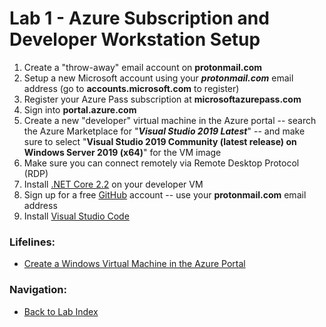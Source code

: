 # Lab 1 - Azure Subscription and Developer Workstation Setup

1. Create a "throw-away" email account on **protonmail.com**
2. Setup a new Microsoft account using your ***protonmail.com*** email address (go to **accounts.microsoft.com** to register)
3. Register your Azure Pass subscription at **microsoftazurepass.com**
4. Sign into **portal.azure.com**
5. Create a new "developer" virtual machine in the Azure portal -- search the Azure Marketplace for "***Visual Studio 2019 Latest***" -- and make sure to select "**Visual Studio 2019 Community (latest release) on Windows Server 2019 (x64)**" for the VM image
6. Make sure you can connect remotely via Remote Desktop Protocol (RDP)
7. Install [.NET Core 2.2](https://dotnet.microsoft.com/download/thank-you/dotnet-sdk-2.2.402-windows-x64-installer) on your developer VM
8. Sign up for a free [GitHub](https://github.com) account -- use your **protonmail.com** email address
9. Install [Visual Studio Code](https://code.visualstudio.com/)

### Lifelines:

* [Create a Windows Virtual Machine in the Azure Portal](https://docs.microsoft.com/en-us/azure/virtual-machines/windows/quick-create-portal)

### Navigation:

* [Back to Lab Index](https://github.com/mikepfeiffer/azure-devops-labs)
